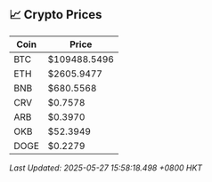 ## 📈 Crypto Prices

| Coin | Price |
| ---- | ----- |
| BTC | $109488.5496 |
| ETH | $2605.9477 |
| BNB | $680.5568 |
| CRV | $0.7578 |
| ARB | $0.3970 |
| OKB | $52.3949 |
| DOGE | $0.2279 |

_Last Updated: 2025-05-27 15:58:18.498 +0800 HKT_